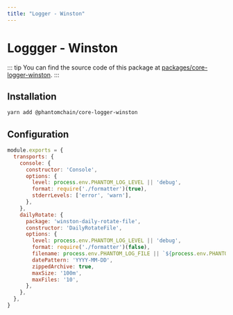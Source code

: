 ```yaml
---
title: "Logger - Winston"
---
```


# Loggger - Winston

::: tip
You can find the source code of this package at [packages/core-logger-winston](https://github.com/PhantomChain/core/tree/develop/packages/core-logger-winston).
:::

## Installation

```bash
yarn add @phantomchain/core-logger-winston
```

## Configuration

```js
module.exports = {
  transports: {
    console: {
      constructor: 'Console',
      options: {
        level: process.env.PHANTOM_LOG_LEVEL || 'debug',
        format: require('./formatter')(true),
        stderrLevels: ['error', 'warn'],
      },
    },
    dailyRotate: {
      package: 'winston-daily-rotate-file',
      constructor: 'DailyRotateFile',
      options: {
        level: process.env.PHANTOM_LOG_LEVEL || 'debug',
        format: require('./formatter')(false),
        filename: process.env.PHANTOM_LOG_FILE || `${process.env.PHANTOM_PATH_DATA}/logs/core/${process.env.PHANTOM_NETWORK_NAME}/%DATE%.log`,
        datePattern: 'YYYY-MM-DD',
        zippedArchive: true,
        maxSize: '100m',
        maxFiles: '10',
      },
    },
  },
}
```
